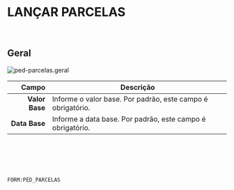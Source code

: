 # LANÇAR PARCELAS
<br>

## Geral
![ped-parcelas.geral](https://raw.githubusercontent.com/netforcews/docs-siscom/master/geral/imagens/ped-parcelas.geral.png)

Campo | Descrição
--:|---
**Valor Base** | Informe o valor base. Por padrão, este campo é obrigatório.
**Data Base** | Informe a data base. Por padrão, este campo é obrigatório.
<br>
<br>
<br>
<br>

```FORM:PED_PARCELAS```
